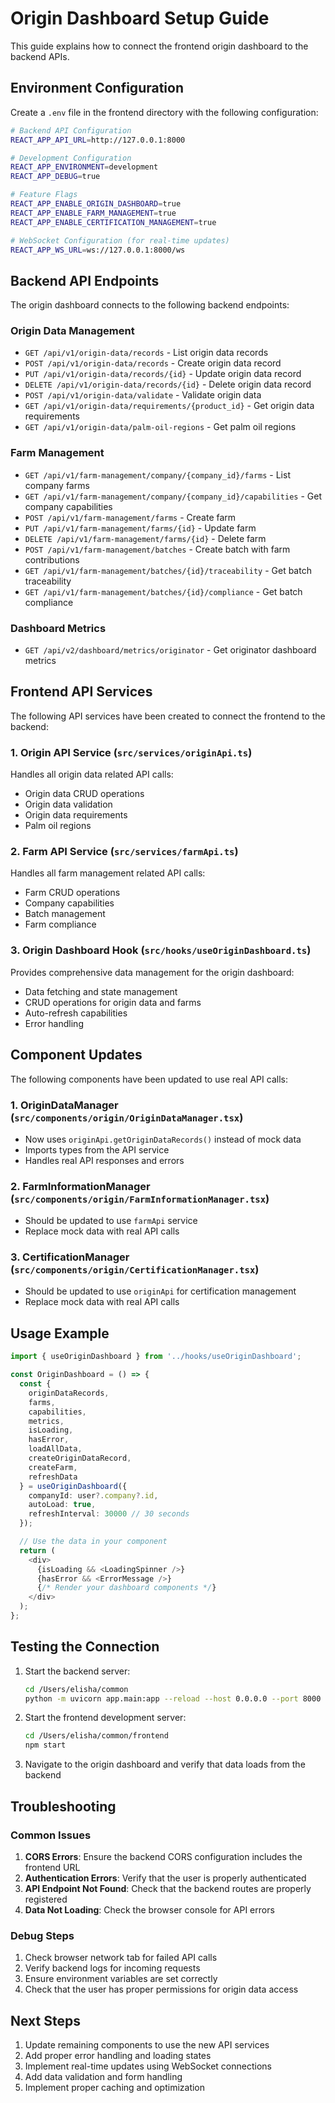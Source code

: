 # Origin Dashboard Setup Guide

This guide explains how to connect the frontend origin dashboard to the backend APIs.

## Environment Configuration

Create a `.env` file in the frontend directory with the following configuration:

```bash
# Backend API Configuration
REACT_APP_API_URL=http://127.0.0.1:8000

# Development Configuration
REACT_APP_ENVIRONMENT=development
REACT_APP_DEBUG=true

# Feature Flags
REACT_APP_ENABLE_ORIGIN_DASHBOARD=true
REACT_APP_ENABLE_FARM_MANAGEMENT=true
REACT_APP_ENABLE_CERTIFICATION_MANAGEMENT=true

# WebSocket Configuration (for real-time updates)
REACT_APP_WS_URL=ws://127.0.0.1:8000/ws
```

## Backend API Endpoints

The origin dashboard connects to the following backend endpoints:

### Origin Data Management
- `GET /api/v1/origin-data/records` - List origin data records
- `POST /api/v1/origin-data/records` - Create origin data record
- `PUT /api/v1/origin-data/records/{id}` - Update origin data record
- `DELETE /api/v1/origin-data/records/{id}` - Delete origin data record
- `POST /api/v1/origin-data/validate` - Validate origin data
- `GET /api/v1/origin-data/requirements/{product_id}` - Get origin data requirements
- `GET /api/v1/origin-data/palm-oil-regions` - Get palm oil regions

### Farm Management
- `GET /api/v1/farm-management/company/{company_id}/farms` - List company farms
- `GET /api/v1/farm-management/company/{company_id}/capabilities` - Get company capabilities
- `POST /api/v1/farm-management/farms` - Create farm
- `PUT /api/v1/farm-management/farms/{id}` - Update farm
- `DELETE /api/v1/farm-management/farms/{id}` - Delete farm
- `POST /api/v1/farm-management/batches` - Create batch with farm contributions
- `GET /api/v1/farm-management/batches/{id}/traceability` - Get batch traceability
- `GET /api/v1/farm-management/batches/{id}/compliance` - Get batch compliance

### Dashboard Metrics
- `GET /api/v2/dashboard/metrics/originator` - Get originator dashboard metrics

## Frontend API Services

The following API services have been created to connect the frontend to the backend:

### 1. Origin API Service (`src/services/originApi.ts`)
Handles all origin data related API calls:
- Origin data CRUD operations
- Origin data validation
- Origin data requirements
- Palm oil regions

### 2. Farm API Service (`src/services/farmApi.ts`)
Handles all farm management related API calls:
- Farm CRUD operations
- Company capabilities
- Batch management
- Farm compliance

### 3. Origin Dashboard Hook (`src/hooks/useOriginDashboard.ts`)
Provides comprehensive data management for the origin dashboard:
- Data fetching and state management
- CRUD operations for origin data and farms
- Auto-refresh capabilities
- Error handling

## Component Updates

The following components have been updated to use real API calls:

### 1. OriginDataManager (`src/components/origin/OriginDataManager.tsx`)
- Now uses `originApi.getOriginDataRecords()` instead of mock data
- Imports types from the API service
- Handles real API responses and errors

### 2. FarmInformationManager (`src/components/origin/FarmInformationManager.tsx`)
- Should be updated to use `farmApi` service
- Replace mock data with real API calls

### 3. CertificationManager (`src/components/origin/CertificationManager.tsx`)
- Should be updated to use `originApi` for certification management
- Replace mock data with real API calls

## Usage Example

```typescript
import { useOriginDashboard } from '../hooks/useOriginDashboard';

const OriginDashboard = () => {
  const {
    originDataRecords,
    farms,
    capabilities,
    metrics,
    isLoading,
    hasError,
    loadAllData,
    createOriginDataRecord,
    createFarm,
    refreshData
  } = useOriginDashboard({
    companyId: user?.company?.id,
    autoLoad: true,
    refreshInterval: 30000 // 30 seconds
  });

  // Use the data in your component
  return (
    <div>
      {isLoading && <LoadingSpinner />}
      {hasError && <ErrorMessage />}
      {/* Render your dashboard components */}
    </div>
  );
};
```

## Testing the Connection

1. Start the backend server:
   ```bash
   cd /Users/elisha/common
   python -m uvicorn app.main:app --reload --host 0.0.0.0 --port 8000
   ```

2. Start the frontend development server:
   ```bash
   cd /Users/elisha/common/frontend
   npm start
   ```

3. Navigate to the origin dashboard and verify that data loads from the backend

## Troubleshooting

### Common Issues

1. **CORS Errors**: Ensure the backend CORS configuration includes the frontend URL
2. **Authentication Errors**: Verify that the user is properly authenticated
3. **API Endpoint Not Found**: Check that the backend routes are properly registered
4. **Data Not Loading**: Check the browser console for API errors

### Debug Steps

1. Check browser network tab for failed API calls
2. Verify backend logs for incoming requests
3. Ensure environment variables are set correctly
4. Check that the user has proper permissions for origin data access

## Next Steps

1. Update remaining components to use the new API services
2. Add proper error handling and loading states
3. Implement real-time updates using WebSocket connections
4. Add data validation and form handling
5. Implement proper caching and optimization
